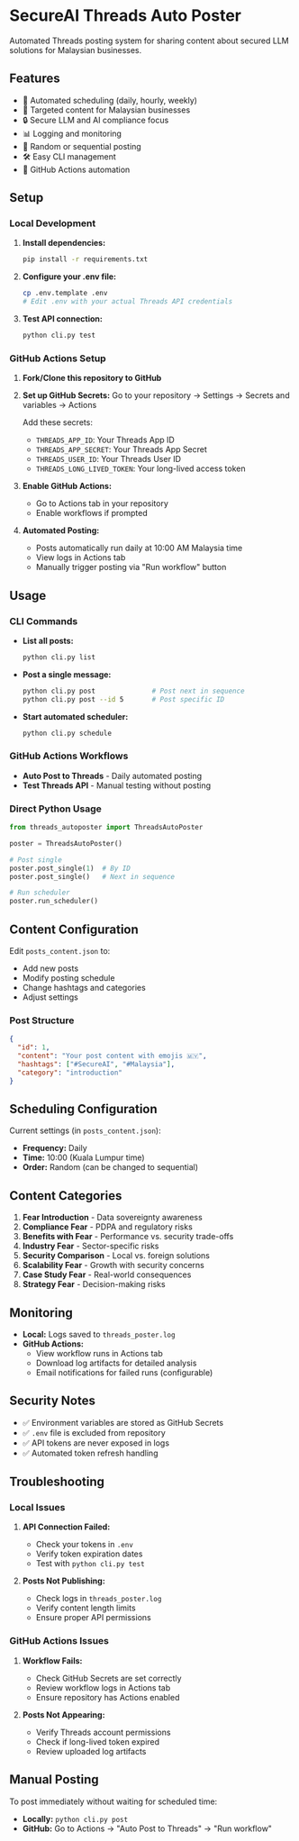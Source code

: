 # SecureAI Threads Auto Poster

Automated Threads posting system for sharing content about secured LLM solutions for Malaysian businesses.

## Features

- 📅 Automated scheduling (daily, hourly, weekly)
- 🎯 Targeted content for Malaysian businesses
- 🔒 Secure LLM and AI compliance focus
- 📊 Logging and monitoring
- 🎲 Random or sequential posting
- 🛠️ Easy CLI management
- 🚀 GitHub Actions automation

## Setup

### Local Development

1. **Install dependencies:**
   ```bash
   pip install -r requirements.txt
   ```

2. **Configure your .env file:**
   ```bash
   cp .env.template .env
   # Edit .env with your actual Threads API credentials
   ```

3. **Test API connection:**
   ```bash
   python cli.py test
   ```

### GitHub Actions Setup

1. **Fork/Clone this repository to GitHub**

2. **Set up GitHub Secrets:**
   Go to your repository → Settings → Secrets and variables → Actions
   
   Add these secrets:
   - `THREADS_APP_ID`: Your Threads App ID
   - `THREADS_APP_SECRET`: Your Threads App Secret  
   - `THREADS_USER_ID`: Your Threads User ID
   - `THREADS_LONG_LIVED_TOKEN`: Your long-lived access token

3. **Enable GitHub Actions:**
   - Go to Actions tab in your repository
   - Enable workflows if prompted
   
4. **Automated Posting:**
   - Posts automatically run daily at 10:00 AM Malaysia time
   - View logs in Actions tab
   - Manually trigger posting via "Run workflow" button

## Usage

### CLI Commands

- **List all posts:**
  ```bash
  python cli.py list
  ```

- **Post a single message:**
  ```bash
  python cli.py post              # Post next in sequence
  python cli.py post --id 5       # Post specific ID
  ```

- **Start automated scheduler:**
  ```bash
  python cli.py schedule
  ```

### GitHub Actions Workflows

- **Auto Post to Threads** - Daily automated posting
- **Test Threads API** - Manual testing without posting

### Direct Python Usage

```python
from threads_autoposter import ThreadsAutoPoster

poster = ThreadsAutoPoster()

# Post single
poster.post_single(1)  # By ID
poster.post_single()   # Next in sequence

# Run scheduler
poster.run_scheduler()
```

## Content Configuration

Edit `posts_content.json` to:
- Add new posts
- Modify posting schedule
- Change hashtags and categories
- Adjust settings

### Post Structure
```json
{
  "id": 1,
  "content": "Your post content with emojis 🇲🇾",
  "hashtags": ["#SecureAI", "#Malaysia"],
  "category": "introduction"
}
```

## Scheduling Configuration

Current settings (in `posts_content.json`):
- **Frequency:** Daily
- **Time:** 10:00 (Kuala Lumpur time)
- **Order:** Random (can be changed to sequential)

## Content Categories

1. **Fear Introduction** - Data sovereignty awareness
2. **Compliance Fear** - PDPA and regulatory risks
3. **Benefits with Fear** - Performance vs. security trade-offs
4. **Industry Fear** - Sector-specific risks
5. **Security Comparison** - Local vs. foreign solutions
6. **Scalability Fear** - Growth with security concerns
7. **Case Study Fear** - Real-world consequences
8. **Strategy Fear** - Decision-making risks

## Monitoring

- **Local:** Logs saved to `threads_poster.log`
- **GitHub Actions:** 
  - View workflow runs in Actions tab
  - Download log artifacts for detailed analysis
  - Email notifications for failed runs (configurable)

## Security Notes

- ✅ Environment variables are stored as GitHub Secrets
- ✅ `.env` file is excluded from repository
- ✅ API tokens are never exposed in logs
- ✅ Automated token refresh handling

## Troubleshooting

### Local Issues

1. **API Connection Failed:**
   - Check your tokens in `.env`
   - Verify token expiration dates
   - Test with `python cli.py test`

2. **Posts Not Publishing:**
   - Check logs in `threads_poster.log`
   - Verify content length limits
   - Ensure proper API permissions

### GitHub Actions Issues

1. **Workflow Fails:**
   - Check GitHub Secrets are set correctly
   - Review workflow logs in Actions tab
   - Ensure repository has Actions enabled

2. **Posts Not Appearing:**
   - Verify Threads account permissions
   - Check if long-lived token expired
   - Review uploaded log artifacts

## Manual Posting

To post immediately without waiting for scheduled time:
- **Locally:** `python cli.py post`
- **GitHub:** Go to Actions → "Auto Post to Threads" → "Run workflow"